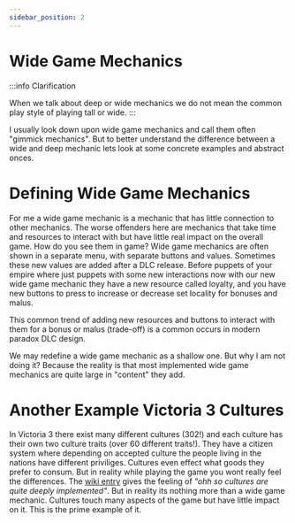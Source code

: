```yaml
---
sidebar_position: 2
---
```


# Wide Game Mechanics

:::info Clarification

When we talk about deep or wide mechanics we do not mean the common play style of playing tall or wide.
:::

I usually look down upon wide game mechanics and call them often "gimmick mechanics". But to better understand the difference between a wide and deep mechanic lets look at some concrete examples and abstract onces.

# Defining Wide Game Mechanics

For me a wide game mechanic is a mechanic that has little connection to other mechanics. The worse offenders here are mechanics that take time and resources to interact with but have little real impact on the overall game. How do you see them in game? Wide game mechanics are often shown in a separate menu, with separate buttons and values. Sometimes these new values are added after a DLC release. Before puppets of your empire where just puppets with some new interactions now with our new wide game mechanic they have a new resource called loyalty, and you have new buttons to press to increase or decrease set locality for bonuses and malus.

This common trend of adding new resources and buttons to interact with them for a bonus or malus (trade-off) is a common occurs in modern paradox DLC design.

We may redefine a wide game mechanic as a shallow one. But why I am not doing it? Because the reality is that most implemented wide game mechanics are quite large in "content" they add. 

# Another Example Victoria 3 Cultures

In Victoria 3 there exist many different cultures (302!) and each culture has their own two culture traits (over 60 different traits!). They have a citizen system where depending on accepted culture the people living in the nations have different priviliges. Cultures even effect what goods they prefer to consum. But in reality while playing the game you wont really feel the differences. The [wiki entry](https://vic3.paradoxwikis.com/Culture) gives the feeling of *"ohh so cultures are quite deeply implemented"*. But in reality its nothing more than a wide game mechanic. Cultures touch many aspects of the game but have little impact on it. This is the prime example of it.